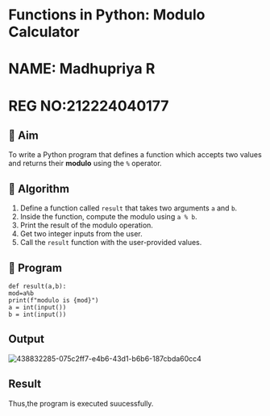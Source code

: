 # Functions in Python: Modulo Calculator
# NAME: Madhupriya R
# REG NO:212224040177

## 🎯 Aim
To write a Python program that defines a function which accepts two values and returns their **modulo** using the `%` operator.

## 🧠 Algorithm
1. Define a function called `result` that takes two arguments `a` and `b`.
2. Inside the function, compute the modulo using `a % b`.
3. Print the result of the modulo operation.
4. Get two integer inputs from the user.
5. Call the `result` function with the user-provided values.

## 🧾 Program
```
def result(a,b): 
mod=a%b 
print(f"modulo is {mod}") 
a = int(input()) 
b = int(input())
```

## Output
![438832285-075c2ff7-e4b6-43d1-b6b6-187cbda60cc4](https://github.com/user-attachments/assets/4558c695-243f-4633-ae7f-520001ccdb6c)

## Result
Thus,the program is executed suucessfully.
